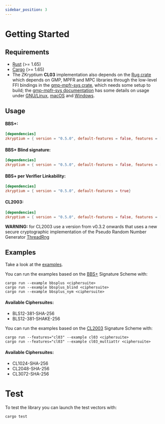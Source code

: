 ```yaml
---
sidebar_position: 3
---
```

# Getting Started

## Requirements

- [Rust](https://www.rust-lang.org/) (>= 1.65)
- [Cargo](https://doc.rust-lang.org/cargo/) (>= 1.65)
- The ZKryptium **CL03** implementation also depends on the [Rug crate](https://crates.io/crates/rug) which depends on GMP, MPFR and MPC libraries through the low-level FFI bindings in the [gmp-mpfr-sys crate](https://crates.io/crates/gmp-mpfr-sys), which needs some setup to build; the [gmp-mpfr-sys documentation](https://docs.rs/gmp-mpfr-sys/1.6.1/gmp_mpfr_sys/index.html) has some details on usage under [GNU/Linux](https://docs.rs/gmp-mpfr-sys/1.6.1/gmp_mpfr_sys/index.html#building-on-gnulinux), [macOS](https://docs.rs/gmp-mpfr-sys/1.6.1/gmp_mpfr_sys/index.html#building-on-macos) and [Windows](https://docs.rs/gmp-mpfr-sys/1.6.1/gmp_mpfr_sys/index.html#building-on-windows).


## Usage

#### BBS+:

```toml
[dependencies]
zkryptium = { version = "0.5.0", default-features = false, features = ["bbsplus"] }
```

#### BBS+ Blind signature:

```toml
[dependencies]
zkryptium = { version = "0.5.0", default-features = false, features = ["bbsplus", "bbsplus_blind"] }
```

#### BBS+ per Verifier Linkability:

```toml
[dependencies]
zkryptium = { version = "0.5.0", default-features = true}
```

#### CL2003:

```toml
[dependencies]
zkryptium = { version = "0.5.0", default-features = false, features = ["cl03"] }
```
**WARNING:** for CL2003 use a version from v0.3.2 onwards that uses a new secure cryptographic implementation of the Pseudo Random Number Generator [ThreadRng](https://rust-random.github.io/rand/rand/rngs/struct.ThreadRng.html)

## Examples

Take a look at the [examples](https://github.com/Cybersecurity-LINKS/ZKryptium/tree/main/examples).

You can run the examples based on the [BBS+](https://identity.foundation/bbs-signature/draft-irtf-cfrg-bbs-signatures.html) Signature Scheme with:

```
cargo run --example bbsplus <ciphersuite>
cargo run --example bbsplus_blind <ciphersuite>
cargo run --example bbsplus_nym <ciphersuite>
```

#### Available Ciphersuites:
- BLS12-381-SHA-256
- BLS12-381-SHAKE-256

You can run the examples based on the [CL2003](https://link.springer.com/chapter/10.1007/3-540-36413-7_20) Signature Scheme with:
```
cargo run --features="cl03" --example cl03 <ciphersuite>
cargo run --features="cl03" --example cl03_multiattr <ciphersuite>
```
#### Available Ciphersuites:
- CL1024-SHA-256
- CL2048-SHA-256
- CL3072-SHA-256

# Test

To test the library you can launch the test vectors with:

```
cargo test
```